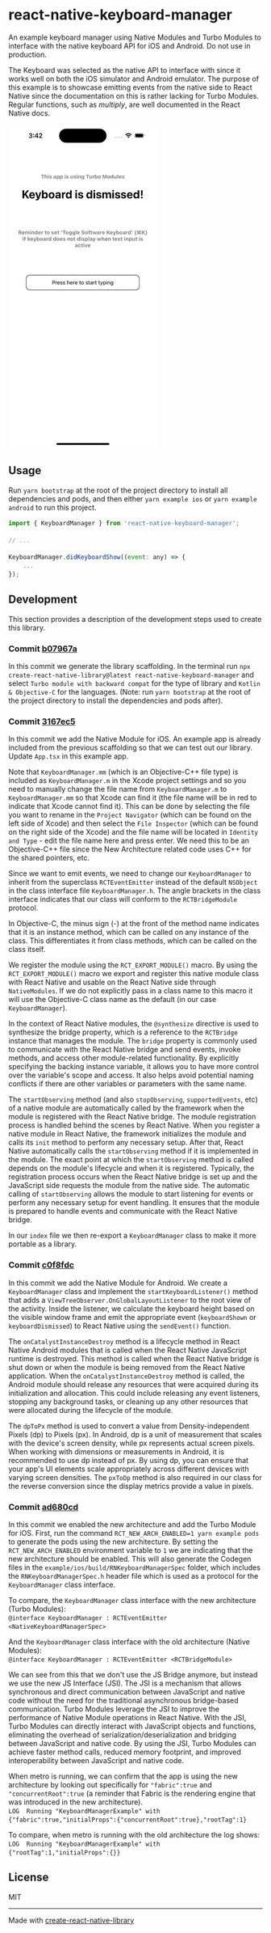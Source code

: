 # react-native-keyboard-manager

An example keyboard manager using Native Modules and Turbo Modules to interface with the native keyboard API for iOS and Android. Do not use in production. 

The Keyboard was selected as the native API to interface with since it works well on both the iOS simulator and Android emulator. The purpose of this example is to showcase emitting events from the native side to React Native since the documentation on this is rather lacking for Turbo Modules. Regular functions, such as *multiply*, are well documented in the React Native docs.

![](https://github.com/derekrsargent/react-native-keyboard-manager/blob/main/README.gif)

## Usage

Run `yarn bootstrap` at the root of the project directory to install all dependencies and pods, and then either `yarn example ios` or `yarn example android` to run this project. 

```js
import { KeyboardManager } from 'react-native-keyboard-manager';

// ...

KeyboardManager.didKeyboardShow((event: any) => {
    ...
});
```

## Development 

This section provides a description of the development steps used to create this library.

### Commit [b07967a](https://github.com/derekrsargent/react-native-keyboard-manager/commit/b07967a8ce4bc1691750d5a0acac7ea03b97a52a)

In this commit we generate the library scaffolding. In the terminal run `npx create-react-native-library@latest react-native-keyboard-manager` and select `Turbo module with backward compat` for the type of library and `Kotlin & Objective-C` for the languages. (Note: run `yarn bootstrap` at the root of the project directory to install the dependencies and pods after).

### Commit [3167ec5](https://github.com/derekrsargent/react-native-keyboard-manager/commit/3167ec5b368018db6ceab09b224bd38fbd9da46d)

In this commit we add the Native Module for iOS. An example app is already included from the previous scaffolding so that we can test out our library. Update `App.tsx` in this example app. 

Note that `KeyboardManager.mm` (which is an Objective-C++ file type) is included as `KeyboardManager.m` in the Xcode project settings and so you need to manually change the file name from `KeyboardManager.m` to `KeyboardManager.mm` so that Xcode can find it (the file name will be in red to indicate that Xcode cannot find it). This can be done by selecting the file you want to rename in the `Project Navigator` (which can be found on the left side of Xcode) and then select the `File Inspector` (which can be found on the right side of the Xcode) and the file name will be located in `Identity and Type` - edit the file name here and press enter. We need this to be an Objective-C++ file since the New Architecture related code uses C++ for the shared pointers, etc.  

Since we want to emit events, we need to change our `KeyboardManager` to inherit from the superclass `RCTEventEmitter` instead of the default `NSObject` in the class interface file `KeyboardManager.h`. The angle brackets in the class interface indicates that our class will conform to the `RCTBridgeModule` protocol. 

In Objective-C, the minus sign (-) at the front of the method name indicates that it is an instance method, which can be called on any instance of the class. This differentiates it from class methods, which can be called on the class itself.

We register the module using the `RCT_EXPORT_MODULE()` macro. By using the `RCT_EXPORT_MODULE()` macro we export and register this native module class with React Native and usable on the React Native side through `NativeModules`. If we do not explicitly pass in a class name to this macro it will use the Objective-C class name as the default (in our case `KeyboardManager`).

In the context of React Native modules, the `@synthesize` directive is used to synthesize the bridge property, which is a reference to the `RCTBridge` instance that manages the module. The `bridge` property is commonly used to communicate with the React Native bridge and send events, invoke methods, and access other module-related functionality. By explicitly specifying the backing instance variable, it allows you to have more control over the variable's scope and access. It also helps avoid potential naming conflicts if there are other variables or parameters with the same name.

The `startObserving` method (and also `stopObserving`, `supportedEvents`, etc) of a native module are automatically called by the framework when the module is registered with the React Native bridge. The module registration process is handled behind the scenes by React Native. When you register a native module in React Native, the framework initializes the module and calls its `init` method to perform any necessary setup. After that, React Native automatically calls the `startObserving` method if it is implemented in the module. The exact point at which the `startObserving` method is called depends on the module's lifecycle and when it is registered. Typically, the registration process occurs when the React Native bridge is set up and the JavaScript side requests the module from the native side. The automatic calling of `startObserving` allows the module to start listening for events or perform any necessary setup for event handling. It ensures that the module is prepared to handle events and communicate with the React Native bridge.

In our `index` file we then re-export a `KeyboardManager` class to make it more portable as a library.

### Commit [c0f8fdc](https://github.com/derekrsargent/react-native-keyboard-manager/commit/c0f8fdc49fa445d33dfad0bc96029f320e254d9e)

In this commit we add the Native Module for Android. We create a `KeyboardManager` class and implement the `startKeyboardListener()` method that adds a `ViewTreeObserver.OnGlobalLayoutListener` to the root view of the activity. Inside the listener, we calculate the keyboard height based on the visible window frame and emit the appropriate event (`keyboardShown` or `keyboardDismissed`) to React Native using the `sendEvent()` function.

The `onCatalystInstanceDestroy` method is a lifecycle method in React Native Android modules that is called when the React Native JavaScript runtime is destroyed. This method is called when the React Native bridge is shut down or when the module is being removed from the React Native application. When the `onCatalystInstanceDestroy` method is called, the Android module should release any resources that were acquired during its initialization and allocation. This could include releasing any event listeners, stopping any background tasks, or cleaning up any other resources that were allocated during the lifecycle of the module.

The `dpToPx` method is used to convert a value from Density-independent Pixels (dp) to Pixels (px). In Android, dp is a unit of measurement that scales with the device's screen density, while px represents actual screen pixels. When working with dimensions or measurements in Android, it is recommended to use dp instead of px. By using dp, you can ensure that your app's UI elements scale appropriately across different devices with varying screen densities. The `pxToDp` method is also required in our class for the reverse conversion since the display metrics provide a value in pixels. 

### Commit [ad680cd](https://github.com/derekrsargent/react-native-keyboard-manager/commit/ad680cd9a1b643e5d02d99705fa4b453c3c71289)

In this commit we enabled the new architecture and add the Turbo Module for iOS. First, run the command `RCT_NEW_ARCH_ENABLED=1 yarn example pods` to generate the pods using the new architecture. By setting the `RCT_NEW_ARCH_ENABLED` environment variable to `1` we are indicating that the new architecture should be enabled. This will also generate the Codegen files in the `example/ios/build/RNKeyboardManagerSpec` folder, which includes the `RNKeyboardManagerSpec.h` header file which is used as a protocol for the `KeyboardManager` class interface. 

To compare, the `KeyboardManager` class interface with the new architecture (Turbo Modules):  
`@interface KeyboardManager : RCTEventEmitter <NativeKeyboardManagerSpec>`

And the `KeyboardManager` class interface with the old architecture (Native Modules):  
`@interface KeyboardManager : RCTEventEmitter <RCTBridgeModule>`

We can see from this that we don't use the JS Bridge anymore, but instead we use the new JS Interface (JSI). The JSI is a mechanism that allows synchronous and direct communication between JavaScript and native code without the need for the traditional asynchronous bridge-based communication. Turbo Modules leverage the JSI to improve the performance of Native Module operations in React Native. With the JSI, Turbo Modules can directly interact with JavaScript objects and functions, eliminating the overhead of serialization/deserialization and bridging between JavaScript and native code. By using the JSI, Turbo Modules can achieve faster method calls, reduced memory footprint, and improved interoperability between JavaScript and native code.

When metro is running, we can confirm that the app is using the new architecture by looking out specifically for `"fabric":true` and `"concurrentRoot":true` (a reminder that Fabric is the rendering engine that was introduced in the new architecture).  
`LOG  Running "KeyboardManagerExample" with {"fabric":true,"initialProps":{"concurrentRoot":true},"rootTag":1}`

To compare, when metro is running with the old architecture the log shows:  
`LOG  Running "KeyboardManagerExample" with {"rootTag":1,"initialProps":{}}`

## License

MIT

---

Made with [create-react-native-library](https://github.com/callstack/react-native-builder-bob)
